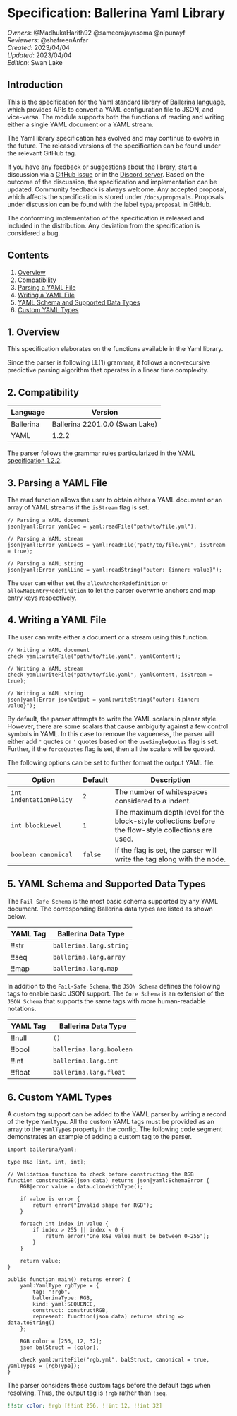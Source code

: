 # Specification: Ballerina Yaml Library

_Owners_: @MadhukaHarith92 @sameerajayasoma @nipunayf  
_Reviewers_: @shafreenAnfar  
_Created_: 2023/04/04  
_Updated_: 2023/04/04  
_Edition_: Swan Lake

## Introduction
This is the specification for the Yaml standard library of [Ballerina language](https://ballerina.io/), which provides APIs to convert a YAML configuration file to JSON, and vice-versa. The module supports both the functions of reading and writing either a single YAML document or a YAML stream.

The Yaml library specification has evolved and may continue to evolve in the future. The released versions of the specification can be found under the relevant GitHub tag.

If you have any feedback or suggestions about the library, start a discussion via a [GitHub issue](https://github.com/ballerina-platform/ballerina-standard-library/issues) or in the [Discord server](https://discord.gg/ballerinalang). Based on the outcome of the discussion, the specification and implementation can be updated. Community feedback is always welcome. Any accepted proposal, which affects the specification is stored under `/docs/proposals`. Proposals under discussion can be found with the label `type/proposal` in GitHub.

The conforming implementation of the specification is released and included in the distribution. Any deviation from the specification is considered a bug.

## Contents

1. [Overview](#1-overview)
2. [Compatibility](#2-compatibility)
3. [Parsing a YAML File](#3-parsing-a-yaml-file)
4. [Writing a YAML File](#4-writing-a-yaml-file)
5. [YAML Schema and Supported Data Types](#5-yaml-schema-and-supported-data-types)
6. [Custom YAML Types](#6-custom-yaml-types)

## 1. Overview
This specification elaborates on the functions available in the Yaml library.

Since the parser is following LL(1) grammar, it follows a non-recursive predictive parsing algorithm that operates in a linear time complexity.

## 2. Compatibility

| Language  | Version                        |
| --------- | ------------------------------ |
| Ballerina | Ballerina 2201.0.0 (Swan Lake) |
| YAML      | 1.2.2                          |

The parser follows the grammar rules particularized in the [YAML specification 1.2.2](https://yaml.org/spec/1.2.2/).

## 3. Parsing a YAML File

The read function allows the user to obtain either a YAML document or an array of YAML streams if the `isStream` flag is set.

```ballerina
// Parsing a YAML document
json|yaml:Error yamlDoc = yaml:readFile("path/to/file.yml");

// Parsing a YAML stream
json|yaml:Error yamlDocs = yaml:readFile("path/to/file.yml", isStream = true);

// Parsing a YAML string 
json|yaml:Error yamlLine = yaml:readString("outer: {inner: value}");
```

The user can either set the `allowAnchorRedefinition` or `allowMapEntryRedefinition` to let the parser overwrite anchors and map entry keys respectively.

## 4. Writing a YAML File

The user can write either a document or a stream using this function.

```ballerina
// Writing a YAML document
check yaml:writeFile("path/to/file.yaml", yamlContent);

// Writing a YAML stream
check yaml:writeFile("path/to/file.yaml", yamlContent, isStream = true);

// Writing a YAML string
json|yaml:Error jsonOutput = yaml:writeString("outer: {inner: value}");
```

By default, the parser attempts to write the YAML scalars in planar style. However, there are some scalars that cause ambiguity against a few control symbols in YAML. In this case to remove the vagueness, the parser will either add  `"` quotes or `'` quotes based on the `useSingleQuotes` flag is set. Further, if the `forceQuotes` flag is set, then all the scalars will be quoted.

The following options can be set to further format the output YAML file.

| Option                  | Default | Description                                                                                         |
| ----------------------- | ------- | --------------------------------------------------------------------------------------------------- |
| `int indentationPolicy` | `2`     | The number of whitespaces considered to a indent.                                                   |
| `int blockLevel`        | `1`     | The maximum depth level for the block-style collections before the flow-style collections are used. |
| `boolean canonical`     | `false` | If the flag is set, the parser will write the tag along with the node.                              |

## 5. YAML Schema and Supported Data Types

The `Fail Safe Schema` is the most basic schema supported by any YAML document. The corresponding Ballerina data types are listed as shown below.

| YAML Tag | Ballerina Data Type     |
| -------- | ----------------------- |
| !!str    | `ballerina.lang.string` |
| !!seq    | `ballerina.lang.array`  |
| !!map    | `ballerina.lang.map`    |

In addition to the `Fail-Safe Schema`, the `JSON Schema` defines the following tags to enable basic JSON support. The `Core Schema` is an extension of the `JSON Schema` that supports the same tags with more human-readable notations.

| YAML Tag | Ballerina Data Type      |
| -------- | ------------------------ |
| !!null   | `()`                     |
| !!bool   | `ballerina.lang.boolean` |
| !!int    | `ballerina.lang.int`     |
| !!float  | `ballerina.lang.float`   |

## 6. Custom YAML Types

A custom tag support can be added to the YAML parser by writing a record of the type `YamlType`. All the custom YAML tags must be provided as an array to the `yamlTypes` property in the config. The following code segment demonstrates an example of adding a custom tag to the parser.

```ballerina
import ballerina/yaml;

type RGB [int, int, int];

// Validation function to check before constructing the RGB
function constructRGB(json data) returns json|yaml:SchemaError {
    RGB|error value = data.cloneWithType();

    if value is error {
        return error("Invalid shape for RGB");
    }

    foreach int index in value {
        if index > 255 || index < 0 {
            return error("One RGB value must be between 0-255");
        }
    }

    return value;
}

public function main() returns error? {
    yaml:YamlType rgbType = {
        tag: "!rgb",
        ballerinaType: RGB,
        kind: yaml:SEQUENCE,
        construct: constructRGB,
        represent: function(json data) returns string => data.toString()
    };

    RGB color = [256, 12, 32];
    json balStruct = {color};

    check yaml:writeFile("rgb.yml", balStruct, canonical = true, yamlTypes = [rgbType]);
}
```

The parser considers these custom tags before the default tags when resolving. Thus, the output tag is `!rgb` rather than `!seq`.

```yaml
!!str color: !rgb [!!int 256, !!int 12, !!int 32]
```
